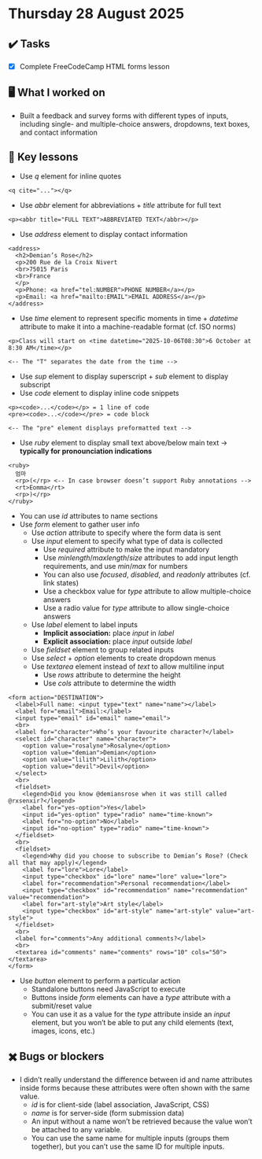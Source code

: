 # Thursday 28 August 2025

## ✔️ Tasks

- [x] Complete FreeCodeCamp HTML forms lesson

## 🖥️ What I worked on

- Built a feedback and survey forms with different types of inputs, including single- and multiple-choice answers, dropdowns, text boxes, and contact information

## 📓 Key lessons

- Use *q* element for inline quotes
```
<q cite="..."></q>
```
- Use *abbr* element for abbreviations + *title* attribute for full text
```
<p><abbr title="FULL TEXT">ABBREVIATED TEXT</abbr></p>
```
- Use *address* element to display contact information
```
<address>
  <h2>Demian’s Rose</h2>
  <p>200 Rue de la Croix Nivert
  <br>75015 Paris
  <br>France
  </p>
  <p>Phone: <a href="tel:NUMBER">PHONE NUMBER</a></p>
  <p>Email: <a href="mailto:EMAIL">EMAIL ADDRESS</a></p>
</address>
```
- Use *time* element to represent specific moments in time + *datetime* attribute to make it into a machine-readable format (cf. ISO norms)
```
<p>Class will start on <time datetime="2025-10-06T08:30">6 October at 8:30 AM</time></p>

<-- The "T" separates the date from the time -->
```
- Use *sup* element to display superscript + *sub* element to display subscript
- Use *code* element to display inline code snippets
```
<p><code>...</code></p> = 1 line of code
<pre><code>...</code></pre> = code block

<-- The "pre" element displays preformatted text -->
```
- Use *ruby* element to display small text above/below main text → **typically for pronounciation indications**
```
<ruby>
  엄마
  <rp>(</rp> <-- In case browser doesn’t support Ruby annotations -->
  <rt>Eomma</rt>
  <rp>)</rp>
</ruby>
```
- You can use *id* attributes to name sections
- Use *form* element to gather user info
	- Use *action* attribute to specify where the form data is sent
	- Use *input* element to specify what type of data is collected
		- Use *required* attribute to make the input mandatory
		- Use *minlength*/*maxlength*/*size* attributes to add input length requirements, and use *min*/*max* for numbers
		- You can also use *focused*, *disabled*, and *readonly* attributes (cf. link states)
		- Use a checkbox value for *type* attribute to allow multiple-choice answers
		- Use a radio value for *type* attribute to allow single-choice answers
	- Use *label* element to label inputs
		- **Implicit association:** place *input* in *label*
		- **Explicit association:** place *input* outside *label*
	- Use *fieldset* element to group related inputs
	- Use *select* + *option* elements to create dropdown menus
	- Use *textarea* element instead of *text* to allow multiline input
		- Use *rows* attribute to determine the height
		- Use *cols* attribute to determine the width
```
<form action="DESTINATION">
  <label>Full name: <input type="text" name="name"></label>
  <label for="email">Email:</label>
  <input type="email" id="email" name="email">
  <br>
  <label for="character">Who’s your favourite character?</label>
  <select id="character" name="character">
    <option value="rosalyne">Rosalyne</option>
    <option value="demian">Demian</option>
    <option value="lilith">Lilith</option>
    <option value="devil">Devil</option>
  </select>
  <br>
  <fieldset>
    <legend>Did you know @demiansrose when it was still called @rxsenxir?</legend>
    <label for="yes-option">Yes</label>
    <input id="yes-option" type="radio" name="time-known">
    <label for="no-option">No</label>
    <input id="no-option" type="radio" name="time-known">
  </fieldset>
  <br>
  <fieldset>
    <legend>Why did you choose to subscribe to Demian’s Rose? (Check all that may apply)</legend>
    <label for="lore">Lore</label>
    <input type="checkbox" id="lore" name="lore" value="lore">
    <label for="recommendation">Personal recommendation</label>
    <input type="checkbox" id="recommendation" name="recommendation" value="recommendation">
    <label for="art-style">Art style</label>
    <input type="checkbox" id="art-style" name="art-style" value="art-style">
  </fieldset>
  <br>
  <label for="comments">Any additional comments?</label>
  <br>
  <textarea id="comments" name="comments" rows="10" cols="50"></textarea>
</form>
```

- Use *button* element to perform a particular action
	- Standalone buttons need JavaScript to execute
	- Buttons inside *form* elements can have a *type* attribute with a submit/reset value
	- You can use it as a value for the *type* attribute inside an *input* element, but you won’t be able to put any child elements (text, images, icons, etc.)

## ✖️ Bugs or blockers

- I didn’t really understand the difference between id and name attributes inside forms because these attributes were often shown with the same value.
	- *id* is for client-side (label association, JavaScript, CSS)
	- *name* is for server-side (form submission data)
	- An input without a name won’t be retrieved because the value won’t be attached to any variable.
	- You can use the same name for multiple inputs (groups them together), but you can’t use the same ID for multiple inputs.
